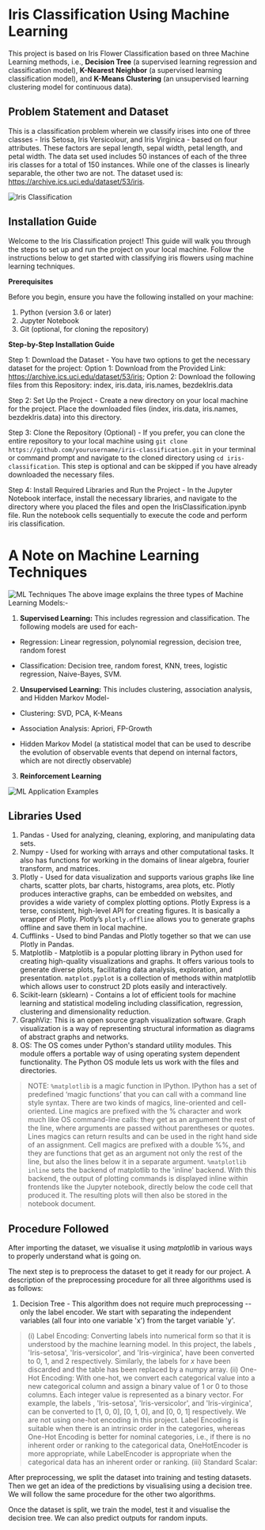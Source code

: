 # Iris Classification Using Machine Learning

This project is based on Iris Flower Classification based on three Machine Learning methods, i.e., **Decision Tree** (a supervised learning regression and classification model), **K-Nearest Neighbor** (a supervised learning classification model), and **K-Means Clustering** (an unsupervised learning clustering model for continuous data).

## Problem Statement and Dataset

This is a classification problem wherein we classify irises into one of three classes - Iris Setosa, Iris Versicolour, and Iris Virginica - based on four attributes. These factors are sepal length, sepal width, petal length, and petal width. The data set used includes 50 instances of each of the three iris classes for a total of 150 instances. While one of the classes is linearly separable, the other two are not. The dataset used is: https://archive.ics.uci.edu/dataset/53/iris.

![Iris Classification](https://editor.analyticsvidhya.com/uploads/51518iris%20img1.png)

## Installation Guide

Welcome to the Iris Classification project! This guide will walk you through the steps to set up and run the project on your local machine. Follow the instructions below to get started with classifying iris flowers using machine learning techniques.

**Prerequisites**

Before you begin, ensure you have the following installed on your machine:

1. Python (version 3.6 or later)
2. Jupyter Notebook
3. Git (optional, for cloning the repository)
   
**Step-by-Step Installation Guide**

Step 1: Download the Dataset - You have two options to get the necessary dataset for the project:
Option 1: Download from the Provided Link: https://archive.ics.uci.edu/dataset/53/iris; 
Option 2: Download the following files from this Repository: index, iris.data, iris.names, bezdekIris.data

Step 2: Set Up the Project - Create a new directory on your local machine for the project.
Place the downloaded files (index, iris.data, iris.names, bezdekIris.data) into this directory.

Step 3: Clone the Repository (Optional) - If you prefer, you can clone the entire repository to your local machine using `git clone https://github.com/yourusername/iris-classification.git` in your terminal or command prompt and navigate to the cloned directory using `cd iris-classification`. This step is optional and can be skipped if you have already downloaded the necessary files.

Step 4: Install Required Libraries and Run the Project - In the Jupyter Notebook interface, install the necessary libraries, and navigate to the directory where you placed the files and open the IrisClassification.ipynb file. Run the notebook cells sequentially to execute the code and perform iris classification.


# A Note on Machine Learning Techniques 
![ML Techniques](https://d1jnx9ba8s6j9r.cloudfront.net/blog/wp-content/uploads/2018/03/Types-of-Machine-Learning-Waht-is-Machine-Learning-Edureka-2.png)
The above image explains the three types of Machine Learning Models:-

1. **Supervised Learning:** This includes regression and classification. The following models are used for each-

* Regression: Linear regression, polynomial regression, decision tree, random forest

* Classification: Decision tree, random forest, KNN, trees, logistic regression, Naive-Bayes, SVM.

  

2. **Unsupervised Learning:** This includes clustering, association analysis, and Hidden Markov Model-

* Clustering: SVD, PCA, K-Means

* Association Analysis: Apriori, FP-Growth

* Hidden Markov Model (a statistical model that can be used to describe the evolution of observable events that depend on internal factors, which are not directly observable)

  

3. **Reinforcement Learning**

![ML Application Examples](https://miro.medium.com/v2/resize:fit:2796/format:webp/1*FUZS9K4JPqzfXDcC83BQTw.png)

## Libraries Used
1. Pandas - Used for analyzing, cleaning, exploring, and manipulating data sets.
2. Numpy - Used for working with arrays and other computational tasks. It also has functions for working in the domains of linear algebra, fourier transform, and matrices.
3. Plotly - Used for data visualization and supports various graphs like line charts, scatter plots, bar charts, histograms, area plots, etc. Plotly produces interactive graphs, can be embedded on websites, and provides a wide variety of complex plotting options. Plotly Express is a terse, consistent, high-level API for creating figures. It is basically a wrapper of Plotly. Plotly’s `plotly.offline` allows you to generate graphs offline and save them in local machine.
4. Cufflinks - Used to bind Pandas and Plotly together so that we can use Plotly in Pandas.
5. Matplotlib - Matplotlib is a popular plotting library in Python used for creating high-quality visualizations and graphs. It offers various tools to generate diverse plots, facilitating data analysis, exploration, and presentation. `matplot.pyplot` is a collection of methods within matplotlib which allows user to construct 2D plots easily and interactively.
6. Scikit-learn (sklearn) - Contains a lot of efficient tools for machine learning and statistical modeling including classification, regression, clustering and dimensionality reduction.
7. GraphViz: This is an open source graph visualization software. Graph visualization is a way of representing structural information as diagrams of abstract graphs and networks.
8. OS: The OS comes under Python's standard utility modules. This module offers a portable way of using operating system dependent functionality. The Python OS module lets us work with the files and directories.

> NOTE: `%matplotlib` is a magic function in IPython. IPython has a set of predefined ‘magic functions’ that you can call with a command line style syntax. There are two kinds of magics, line-oriented and cell-oriented. Line magics are prefixed with the % character and work much like OS command-line calls: they get as an argument the rest of the line, where arguments are passed without parentheses or quotes. Lines magics can return results and can be used in the right hand side of an assignment. Cell magics are prefixed with a double %%, and they are functions that get as an argument not only the rest of the line, but also the lines below it in a separate argument.
`%matplotlib inline` sets the backend of matplotlib to the 'inline' backend. With this backend, the output of plotting commands is displayed inline within frontends like the Jupyter notebook, directly below the code cell that produced it. The resulting plots will then also be stored in the notebook document.

## Procedure Followed
After importing the dataset, we visualise it using *matplotlib* in various ways to properly understand what is going on. 

The next step is to preprocess the dataset to get it ready for our project. A description of the preprocessing procedure for all three algorithms used is as follows:

1. Decision Tree - This algorithm does not require much preprocessing -- only the label encoder. We start with separating the independent variables (all four into one variable 'x') from the target variable 'y'.

> (i) Label Encoding: Converting labels into numerical form so that it is understood by the machine learning model. In this project, the labels , 'Iris-setosa', 'Iris-versicolor', and 'Iris-virginica', have been converted to 0, 1, and 2 respectively. Similarly, the labels for _x_ have been discarded and the table has been replaced by a numpy array.
> (ii) One-Hot Encoding: With one-hot, we convert each categorical value into a new categorical column and assign a binary value of 1 or 0 to those columns. Each integer value is represented as a binary vector. For example, the labels , 'Iris-setosa', 'Iris-versicolor', and 'Iris-virginica', can be converted to [1, 0, 0], [0, 1, 0], and [0, 0, 1] respectively. We are not using one-hot encoding in this project. Label Encoding is suitable when there is an intrinsic order in the categories, whereas One-Hot Encoding is better for nominal categories, i.e., if there is no inherent order or ranking to the categorical data, OneHotEncoder is more appropriate, while LabelEncoder is appropriate when the categorical data has an inherent order or ranking.
> (iii) Standard Scalar: 

After preprocessing, we split the dataset into training and testing datasets. Then we get an idea of the predictions by visualising using a decision tree. We will follow the same procedure for the other two algorithms. 

Once the dataset is split, we train the model, test it and visualise the decision tree. We can also predict outputs for random inputs.
